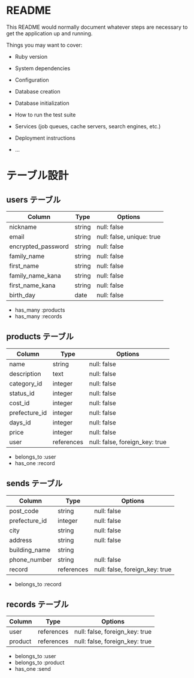 # README

This README would normally document whatever steps are necessary to get the
application up and running.

Things you may want to cover:

* Ruby version

* System dependencies

* Configuration

* Database creation

* Database initialization

* How to run the test suite

* Services (job queues, cache servers, search engines, etc.)

* Deployment instructions

* ...

# テーブル設計

## users テーブル

| Column             | Type   | Options                   |
| ------------------ | ------ | ------------------------- |
| nickname           | string | null: false               |
| email              | string | null: false, unique: true |
| encrypted_password | string | null: false               |
| family_name        | string | null: false               |
| first_name         | string | null: false               |
| family_name_kana   | string | null: false               |
| first_name_kana    | string | null: false               |
| birth_day          | date   | null: false               |


- has_many   :products 
- has_many   :records

## products テーブル

| Column             | Type       | Options                       |
| ------------------ | ---------- | ----------------------------- |
| name               | string     | null: false                   |
| description        | text       | null: false                   |
| category_id        | integer    | null: false                   |
| status_id          | integer    | null: false                   |
| cost_id            | integer    | null: false                   |
| prefecture_id      | integer    | null: false                   |
| days_id            | integer    | null: false                   |
| price              | integer    | null: false                   |
| user               | references | null: false, foreign_key: true|

- belongs_to :user 
- has_one :record

## sends テーブル

| Column           | Type       | Options                        |
| ---------------- | ---------- | ------------------------------ |
| post_code        | string     | null: false                    |
| prefecture_id    | integer    | null: false                    |
| city             | string     | null: false                    |
| address          | string     | null: false                    |
| building_name	   | string     |                                |
| phone_number     | string     | null: false                    |
| record           | references | null: false, foreign_key: true |

- belongs_to :record

## records テーブル

| Column           | Type       | Options                        |
| ---------------- | ---------- | ------------------------------ |
| user             | references | null: false, foreign_key: true |
| product          | references | null: false, foreign_key: true |

- belongs_to :user
- belongs_to :product
- has_one :send
